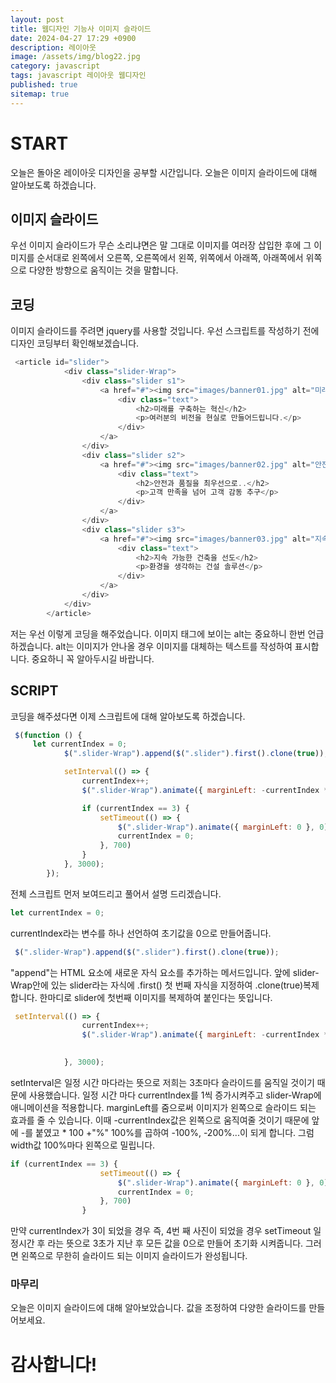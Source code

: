 ```yaml
---
layout: post
title: 웹디자인 기능사 이미지 슬라이드
date: 2024-04-27 17:29 +0900
description: 레이아웃
image: /assets/img/blog22.jpg
category: javascript 
tags: javascript 레이아웃 웹디자인
published: true
sitemap: true
---
```

# START
오늘은 돌아온 레이아웃 디자인을 공부할 시간입니다. 오늘은 이미지 슬라이드에 대해 알아보도록 하겠습니다.

## 이미지 슬라이드
우선 이미지 슬라이드가 무슨 소리냐면은 말 그대로 이미지를 여러장 삽입한 후에 그 이미지를 순서대로 왼쪽에서 오른쪽, 오른쪽에서 왼쪽, 위쪽에서 아래쪽, 아래쪽에서 위쪽으로 다양한 방향으로 움직이는 것을 말합니다. 

## 코딩
이미지 슬라이드를 주려면 jquery를 사용할 것입니다. 우선 스크립트를 작성하기 전에 디자인 코딩부터 확인해보겠습니다.

````javascript
 <article id="slider">
            <div class="slider-Wrap">
                <div class="slider s1">
                    <a href="#"><img src="images/banner01.jpg" alt="미래를 구축하는 혁신">
                        <div class="text">
                            <h2>미래를 구축하는 혁신</h2>
                            <p>여러분의 비전을 현실로 만들어드립니다.</p>
                        </div>
                    </a>
                </div>
                <div class="slider s2">
                    <a href="#"><img src="images/banner02.jpg" alt="안전과 품질을 최우선으로..">
                        <div class="text">
                            <h2>안전과 품질을 최우선으로..</h2>
                            <p>고객 만족을 넘어 고객 감동 추구</p>
                        </div>
                    </a>
                </div>
                <div class="slider s3">
                    <a href="#"><img src="images/banner03.jpg" alt="지속 가능한 건축을 선도">
                        <div class="text">
                            <h2>지속 가능한 건축을 선도</h2>
                            <p>환경을 생각하는 건설 솔루션</p>
                        </div>
                    </a>
                </div>
            </div>
        </article>
````
저는 우선 이렇게 코딩을 해주었습니다.
이미지 태그에 보이는 alt는 중요하니 한번 언급하겠습니다. alt는 이미지가 안나올 경우 이미지를 대체하는 텍스트를 작성하여 표시합니다. 중요하니 꼭 알아두시길 바랍니다.

## SCRIPT
코딩을 해주셨다면 이제 스크립트에 대해 알아보도록 하겠습니다.
````javascript
 $(function () {
     let currentIndex = 0;
            $(".slider-Wrap").append($(".slider").first().clone(true));

            setInterval(() => {
                currentIndex++;
                $(".slider-Wrap").animate({ marginLeft: -currentIndex * 100 + "%" }, 600)

                if (currentIndex == 3) {
                    setTimeout(() => {
                        $(".slider-Wrap").animate({ marginLeft: 0 }, 0);
                        currentIndex = 0;
                    }, 700)
                }
            }, 3000);
        });
````
전체 스크립트 먼저 보여드리고 풀어서 설명 드리겠습니다.

````javascript
let currentIndex = 0;
````
currentIndex라는 변수를 하나 선언하여 초기값을 0으로 만들어줍니다.


````javascript
 $(".slider-Wrap").append($(".slider").first().clone(true));
````
 "append"는 HTML 요소에 새로운 자식 요소를 추가하는 메서드입니다. 앞에 slider-Wrap안에 있는 slider라는 자식에 .first() 첫 번째 자식을 지정하여 .clone(true)복제합니다. 한마디로 slider에 첫번째 이미지를 복제하여 붙인다는 뜻입니다.


````javascript
 setInterval(() => {
                currentIndex++;
                $(".slider-Wrap").animate({ marginLeft: -currentIndex * 100 + "%" }, 600)

                
            }, 3000);
````
setInterval은 일정 시간 마다라는 뜻으로 저희는 3초마다 슬라이드를 움직일 것이기 때문에 사용했습니다. 일정 시간 마다 currentIndex를 1씩 증가시켜주고 slider-Wrap에 애니메이션을 적용합니다. marginLeft를 줌으로써 이미지가 왼쪽으로 슬라이드 되는 효과를 줄 수 있습니다. 이때  -currentIndex값은 왼쪽으로 움직여줄 것이기 때문에 앞에 -를 붙였고 * 100 +"%" 100%를 곱하여 -100%, -200%...이 되게 합니다. 그럼 width값 100%마다 왼쪽으로 밀립니다.
````javascript
if (currentIndex == 3) {
                    setTimeout(() => {
                        $(".slider-Wrap").animate({ marginLeft: 0 }, 0);
                        currentIndex = 0;
                    }, 700)
                }
````
만약 currentIndex가 3이 되었을 경우 즉, 4번 째 사진이 되었을 경우 setTimeout 일정시간 후 라는 뜻으로 3초가 지난 후 모든 값을 0으로 만들어 초기화 시켜줍니다. 그러면 왼쪽으로 무한히 슬라이드 되는 이미지 슬라이드가 완성됩니다.

### 마무리
오늘은 이미지 슬라이드에 대해 알아보았습니다. 값을 조정하여 다양한 슬라이드를 만들어보세요.

# 감사합니다!
